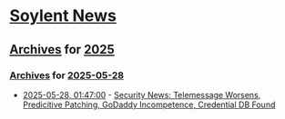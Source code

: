 # [Soylent News](../../../README.md)

## [Archives](../../index.md) for [2025](../index.md)

### [Archives](../../index.md) for [2025-05-28](index.md)

* [2025-05-28, 01:47:00](https://soylentnews.org/article.pl?sid=25/05/27/120223&from=rss) - [Security News: Telemessage Worsens, Predicitive Patching, GoDaddy Incompetence, Credential DB Found](https://soylentnews.org/article.pl?sid=25/05/27/120223&from=rss)
